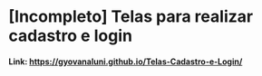 # [Incompleto] Telas para realizar cadastro e login
#### Link: https://gyovanaluni.github.io/Telas-Cadastro-e-Login/
